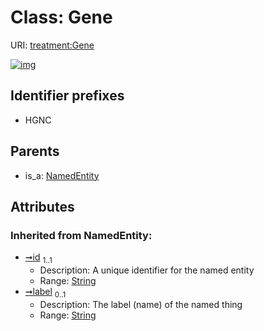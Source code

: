 
# Class: Gene




URI: [treatment:Gene](http://w3id.org/ontogpt/treatments/Gene)


[![img](https://yuml.me/diagram/nofunky;dir:TB/class/[NamedEntity],[NamedEntity]^-[Gene&#124;id(i):string;label(i):string%20%3F])](https://yuml.me/diagram/nofunky;dir:TB/class/[NamedEntity],[NamedEntity]^-[Gene&#124;id(i):string;label(i):string%20%3F])

## Identifier prefixes

 * HGNC

## Parents

 *  is_a: [NamedEntity](NamedEntity.md)

## Attributes


### Inherited from NamedEntity:

 * [➞id](namedEntity__id.md)  <sub>1..1</sub>
     * Description: A unique identifier for the named entity
     * Range: [String](types/String.md)
 * [➞label](namedEntity__label.md)  <sub>0..1</sub>
     * Description: The label (name) of the named thing
     * Range: [String](types/String.md)
